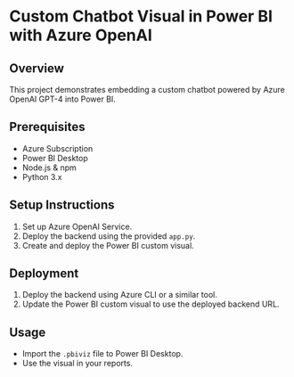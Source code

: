 # Custom Chatbot Visual in Power BI with Azure OpenAI

## Overview
This project demonstrates embedding a custom chatbot powered by Azure OpenAI GPT-4 into Power BI.

## Prerequisites
- Azure Subscription
- Power BI Desktop
- Node.js & npm
- Python 3.x

## Setup Instructions
1. Set up Azure OpenAI Service.
2. Deploy the backend using the provided `app.py`.
3. Create and deploy the Power BI custom visual.

## Deployment
1. Deploy the backend using Azure CLI or a similar tool.
2. Update the Power BI custom visual to use the deployed backend URL.

## Usage
- Import the `.pbiviz` file to Power BI Desktop.
- Use the visual in your reports.